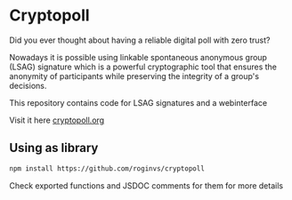 # Cryptopoll

Did you ever thought about having a reliable digital poll with zero trust?

Nowadays it is possible using linkable spontaneous anonymous group (LSAG) signature which is a powerful cryptographic tool that ensures the anonymity of participants while preserving the integrity of a group's decisions.

This repository contains code for LSAG signatures and a webinterface

Visit it here [cryptopoll.org](https://cryptopoll.org)

## Using as library

```sh
npm install https://github.com/roginvs/cryptopoll
```

Check exported functions and JSDOC comments for them for more details
